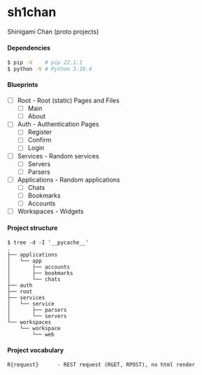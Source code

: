 # sh1chan
Shinigami Chan (proto projects)

#### Dependencies
```bash
$ pip -V	# pip 22.1.1
$ python -V	# Python 3.10.4
```

#### Blueprints
- [ ] Root		- Root (static) Pages and Files
	- [ ] Main
	- [ ] About
- [ ] Auth		- Authentication Pages
	- [ ] Register
	- [ ] Confirm
	- [ ] Login
- [ ] Services		- Random services
	- [ ] Servers
	- [ ] Parsers
- [ ] Applications	- Random applications
	- [ ] Chats
	- [ ] Bookmarks
	- [ ] Accounts
- [ ] Workspaces	- Widgets

#### Project structure
```
$ tree -d -I '__pycache__'
.
├── applications
│   └── app
│       ├── accounts
│       ├── bookmarks
│       └── chats
├── auth
├── root
├── services
│   └── service
│       ├── parsers
│       └── servers
└── workspaces
    └── workspace
        └── web
```

#### Project vocabulary
```
R{request}		- REST request (RGET, RPOST), no html render
```
